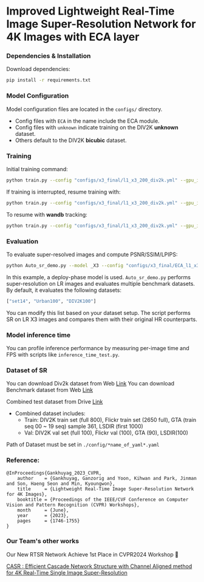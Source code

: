
# Improved Lightweight Real-Time Image Super-Resolution Network for 4K Images with ECA layer

### Dependencies & Installation

Download dependencies:
```bash
pip install -r requirements.txt
```

### Model Configuration

Model configuration files are located in the `configs/` directory.
- Config files with `ECA` in the name include the ECA module.
- Config files with `unknown` indicate training on the DIV2K **unknown** dataset.
- Others default to the DIV2K **bicubic** dataset.

### Training

Initial training command:
```bash
python train.py --config "configs/x3_final/l1_x3_200_div2k.yml" --gpu_ids 0
```

If training is interrupted, resume training with:
```bash
python train.py --config "configs/x3_final/l1_x3_200_div2k.yml" --gpu_ids 0 --resume /root/autodl-tmp/super-resolution/LRSRN/experiments/Val_X3_Best/PlainRepConv_x3
```

To resume with **wandb** tracking:
```bash
python train.py --config "configs/x3_final/l1_x3_200_div2k.yml" --gpu_ids 0 --resume_wandb 51fm1awe --resume /root/autodl-tmp/super-resolution/LRSRN/experiments/Val_X3_Best/PlainRepConv_x3
```

### Evaluation

To evaluate super-resolved images and compute PSNR/SSIM/LPIPS:
```bash
python Auto_sr_demo.py --model _X3 --config "configs/x3_final/ECA_l1_x3_200_div2k.yml" --checkpoint /root/autodl-tmp/super-resolution/LRSRN/experiments/Val_X3_Best/ECAPlainRepConv_x3/models/model_x3_best_submission_deploy.pt
```

In this example, a deploy-phase model is used. `Auto_sr_demo.py` performs super-resolution on LR images and evaluates multiple benchmark datasets. By default, it evaluates the following datasets:
```python
["set14", "Urban100", "DIV2K100"]
```
You can modify this list based on your dataset setup. The script performs SR on LR X3 images and compares them with their original HR counterparts.

### Model inference time

You can profile inference performance by measuring per-image time and FPS with scripts like `inference_time_test.py`.

### Dataset of SR

You can download Div2k dataset from Web [Link](https://cv.snu.ac.kr/research/EDSR/DIV2K.tar)
You can download Benchmark dataset from Web [Link](https://cv.snu.ac.kr/research/EDSR/benchmark.tar)

Combined test dataset from Drive [Link](https://drive.google.com/file/d/1feZltvT0COZ87SjMxJpGMsrWTk1uLibD/view?usp=sharing)
 - Combined dataset includes: 
    - Train: DIV2K train set (full 800), Flickr train set (2650 full), GTA (train seq 00 ~ 19 seq) sample 361, LSDIR (first 1000)
    - Val: DIV2K val set (full 100), Flickr val (100), GTA (90), LSDIR(100)

Path of Dataset must be set in `./config/*name_of_yaml*.yaml`

### Reference:
```
@InProceedings{Gankhuyag_2023_CVPR,
    author    = {Gankhuyag, Ganzorig and Yoon, Kihwan and Park, Jinman and Son, Haeng Seon and Min, Kyoungwon},
    title     = {Lightweight Real-Time Image Super-Resolution Network for 4K Images},
    booktitle = {Proceedings of the IEEE/CVF Conference on Computer Vision and Pattern Recognition (CVPR) Workshops},
    month     = {June},
    year      = {2023},
    pages     = {1746-1755}
}
```

### Our Team's other works
Our New RTSR Network Achieve 1st Place in CVPR2024 Workshop 🎉

[CASR : Efficient Cascade Network Structure with Channel Aligned method for 4K Real-Time Single Image Super-Resolution](https://github.com/rlghksdbs/CASR)
